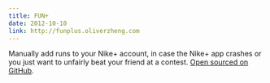 ```yaml
---
title: FUN+
date: 2012-10-10
link: http://funplus.oliverzheng.com
---
```


Manually add runs to your Nike+ account, in case the Nike+ app crashes or you
just want to unfairly beat your friend at a contest. [Open sourced on
GitHub][github].

  [github]: https://github.com/oliverzheng/funplus

